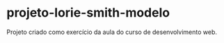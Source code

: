 # projeto-lorie-smith-modelo
Projeto criado como exercício da aula do curso de desenvolvimento web.
